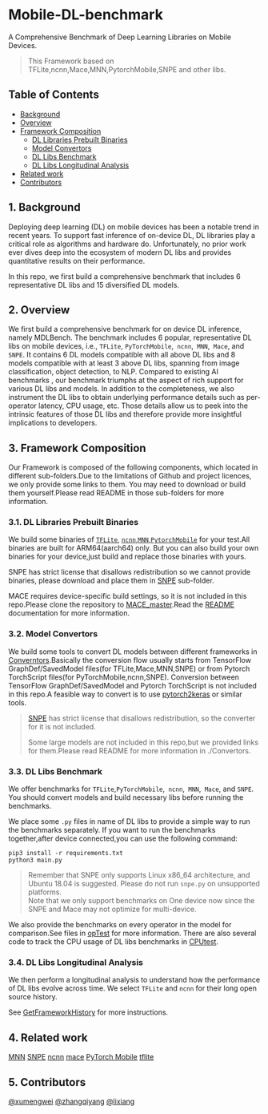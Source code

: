 


# Mobile-DL-benchmark

A Comprehensive Benchmark of Deep Learning Libraries on Mobile Devices.

> This Framework based on TFLite,ncnn,Mace,MNN,PytorchMobile,SNPE and other libs. 
## Table of Contents
*  [Background](#Background)
*  [Overview](#Overview)
*  [Framework Composition](#FrameworkComposition)
	*  [DL Libraries Prebuilt Binaries](#DLLibrariesPrebuiltBinaries)
	*  [Model Convertors](#ModelConvertors)
	*  [DL Libs Benchmark](#DLLibsBenchmark)
	*  [DL Libs Longitudinal Analysis](#DLLibsLongitudinalAnalysis)
*  [Related work](#Relatedwork)
*  [Contributors](#Contributors)

##  1. <a name='Background'></a>Background



Deploying deep learning (DL) on mobile devices has been a notable trend in recent years. To support fast inference of on-device
DL, DL libraries play a critical role as algorithms and hardware do.
Unfortunately, no prior work ever dives deep into the ecosystem
of modern DL libs and provides quantitative results on their performance. 

In this repo, we first build a comprehensive benchmark
that includes 6 representative DL libs and 15 diversified DL models.
##  2. <a name='Overview'></a>Overview
 We first build a comprehensive benchmark for on device DL inference, namely MDLBench. The benchmark includes
6 popular, representative DL libs on mobile devices, i.e., `TFLite`,
`PyTorchMobile`,` ncnn`,` MNN`,` Mace`, and `SNPE`. It contains 6 DL models compatible with all above DL libs and 8 models compatible with at least 3 above DL libs, spanning from image classification, object detection, to NLP. Compared to existing
AI benchmarks , our benchmark triumphs at the aspect of rich support for various DL libs and models. In addition to the completeness, we also instrument the DL libs to obtain underlying performance details such as per-operator latency, CPU usage, etc.
Those details allow us to peek into the intrinsic features of those DL libs and therefore provide more insightful implications to developers.

##  3. <a name='FrameworkComposition'></a>Framework Composition
Our Framework is composed of the following components, which located in different sub-folders.Due to the limitations of Github and project licences, we only provide some links to them. You may need to download or build them yourself.Please read README in those sub-folders for more information.

###  3.1. <a name='DLLibrariesPrebuiltBinaries'></a>DL Libraries Prebuilt Binaries
We build some binaries of [`TFLite`](./tensorflow), [`ncnn`](./ncnn),[`MNN`](./MNN),[`PytorchMobile`](./pytorchM) for your test.All binaries are built for ARM64(aarch64) only.
But you can also build your own binaries for your device,just build and replace those binaries with yours.

SNPE has strict license that disallows redistribution so we cannot provide binaries, please download and place them in [SNPE](./snpe) sub-folder.

MACE requires device-specific build settings, so it is not included in this repo.Please clone the repository to [MACE_master](./Convertors/MACE-master).Read the [README](./Convertors/README) documentation for more information.

###  3.2. <a name='ModelConvertors'></a>Model Convertors

We build some tools to convert DL models between different frameworks in [Converntors](./Convertors).Basically the conversion flow usually starts from TensorFlow GraphDef/SavedModel files(for TFLite,Mace,MNN,SNPE) or from Pytorch TorchScript files(for PyTorchMobile,ncnn,SNPE).
Conversion between TensorFlow GraphDef/SavedModel and Pytorch TorchScript is not included in this repo.A feasible way to convert is to use [pytorch2keras](https://github.com/gmalivenko/pytorch2keras) or similar tools.

> [SNPE](https://developer.qualcomm.com/software/qualcomm-neural-processing-sdk) has strict license that disallows redistribution, so the converter for it is not included.
> 
> Some large models are not included in this repo,but we provided links for them.Please read README for more information in ./Convertors.

###  3.3. <a name='DLLibsBenchmark'></a>DL Libs Benchmark
We offer benchmarks for `TFLite`,`PyTorchMobile`,` ncnn`,` MNN`,` Mace`, and `SNPE`. You should convert models and build necessary libs before running the benchmarks.

We place some `.py` files in name of DL libs to provide a simple way to run the benchmarks separately.
If you want to run the benchmarks together,after device connected,you can use the following command:
```shell
pip3 install -r requirements.txt
python3 main.py
```
> Remember that SNPE only supports Linux x86_64 architecture, and Ubuntu 18.04 is suggested. Please do not run `snpe.py` on unsupported platforms. \
> Note that we only support benchmarks on One device now since the SNPE  and Mace may not optimize for multi-device.

We also provide the benchmarks on every operator in the model for comparison.See files in [opTest](./opTest) for more information.
There are also several code to track the CPU usage of DL libs benchmarks in [CPUtest](./CPUtest).
###  3.4. <a name='DLLibsLongitudinalAnalysis'></a>DL Libs Longitudinal Analysis
We then perform a longitudinal analysis to understand how the performance of DL libs evolve across time.
We select `TFLite` and `ncnn` for their long open source history.

See [GetFrameworkHistory](./GetFrameworkHistory) for more instructions.

##  4. <a name='Relatedwork'></a>Related work
[MNN](https://github.com/alibaba/MNN)
[SNPE](https://developer.qualcomm.com/sites/default/files/docs/snpe/overview.html) 
[ncnn](https://github.com/Tencent/ncnn)
[mace](https://github.com/XiaoMi/mace) 
[PyTorch Mobile](https://pytorch.org/mobile/home/) 
[tflite](https://www.tensorflow.org/lite/guide)
##  5. <a name='Contributors'></a>Contributors
[@xumengwei](https://github.com/xumengwei)
[@zhangqiyang](https://github.com/qiyangzhang0329)
[@lixiang](https://github.com/lx200916)

